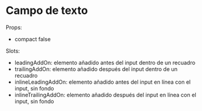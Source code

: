 # Campo de texto

Props:
* compact false

Slots:
* leadingAddOn: elemento añadido antes del input dentro de un recuadro
* trailingAddOn: elemento añadido después del input dentro de un recuadro
* inlineLeadingAddOn: elemento añadido antes del input en línea con el input, sin fondo
* inlineTrailingAddOn: elemento añadido después del input en línea con el input, sin fondo

